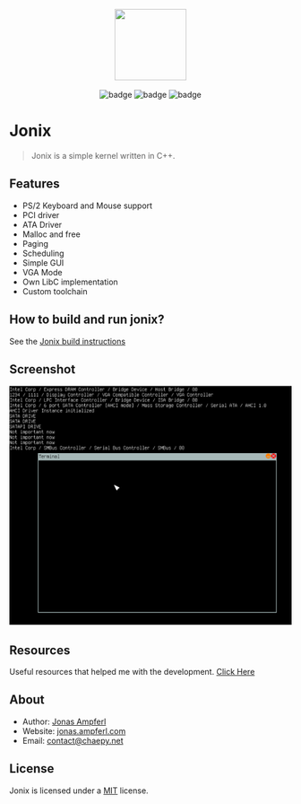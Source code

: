 <p align="center">
  <img style="text-align:center" src="https://i.imgur.com/mC38RUG.png" height="127px" width="128px">
</p>

<div style="text-align:center">

![badge](https://img.shields.io/github/last-commit/Ampferl/jonix)
![badge](https://tokei.rs/b1/github/Ampferl/jonix)
![badge](https://badgen.net/github/stars/Ampferl/jonix)

</div>

# Jonix
> Jonix is a simple kernel written in C++. 

## Features
- PS/2 Keyboard and Mouse support
- PCI driver
- ATA Driver
- Malloc and free
- Paging
- Scheduling
- Simple GUI
- VGA Mode
- Own LibC implementation
- Custom toolchain 

## How to build and run jonix?
See the [Jonix build instructions](documentation/BuildInstructions.md)

## Screenshot

![Jonix OS Example](documentation/assets/images/README-OS-Example.png)


## Resources
Useful resources that helped me with the development. [Click Here](documentation/Resources.md)
  
## About
- Author: [Jonas Ampferl](https://github.com/Ampferl)
- Website: [jonas.ampferl.com](https://jonas.ampferl.com/)
- Email: [contact@chaepy.net](mailto:contact@chaepy.net)

## License
Jonix is licensed under a [MIT](LICENSE) license.